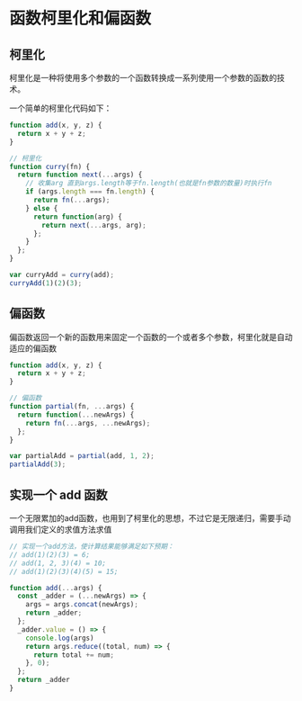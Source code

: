 # 函数柯里化和偏函数

## 柯里化

柯里化是一种将使用多个参数的一个函数转换成一系列使用一个参数的函数的技术。

一个简单的柯里化代码如下：

```js
function add(x, y, z) {
  return x + y + z;
}

// 柯里化
function curry(fn) {
  return function next(...args) {
    // 收集arg 直到args.length等于fn.length(也就是fn参数的数量)时执行fn
    if (args.length === fn.length) {
      return fn(...args);
    } else {
      return function(arg) {
        return next(...args, arg);
      };
    }
  };
}

var curryAdd = curry(add);
curryAdd(1)(2)(3);
```

## 偏函数

偏函数返回一个新的函数用来固定一个函数的一个或者多个参数，柯里化就是自动适应的偏函数

```js
function add(x, y, z) {
  return x + y + z;
}

// 偏函数
function partial(fn, ...args) {
  return function(...newArgs) {
    return fn(...args, ...newArgs);
  };
}

var partialAdd = partial(add, 1, 2);
partialAdd(3);
```

## 实现一个 add 函数

一个无限累加的add函数，也用到了柯里化的思想，不过它是无限递归，需要手动调用我们定义的求值方法求值

```js
// 实现一个add方法，使计算结果能够满足如下预期：
// add(1)(2)(3) = 6;
// add(1, 2, 3)(4) = 10;
// add(1)(2)(3)(4)(5) = 15;

function add(...args) {
  const _adder = (...newArgs) => {
    args = args.concat(newArgs);
    return _adder;
  };
  _adder.value = () => {
    console.log(args)
    return args.reduce((total, num) => {
      return total += num;
    }, 0);
  };
  return _adder
}

```
